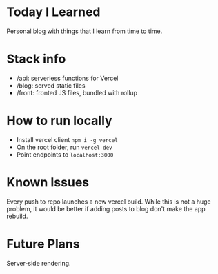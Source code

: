 Today I Learned
===============

Personal blog with things that I learn from time to time.

Stack info
==========

- /api: serverless functions for Vercel
- /blog: served static files
- /front: fronted JS files, bundled with rollup


How to run locally
==================

- Install vercel client `npm i -g vercel`
- On the root folder, run `vercel dev`
- Point endpoints to `localhost:3000`

Known Issues
============

Every push to repo launches a new vercel build. While this is not a huge problem, it would be better if adding posts to blog don't make the app rebuild.

Future Plans
============

Server-side rendering.
